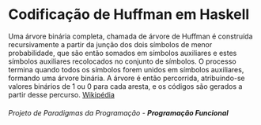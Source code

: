 # Codificação de Huffman em Haskell

Uma árvore binária completa, chamada de árvore de Huffman é construída recursivamente a partir da junção dos dois símbolos de menor probabilidade, que são então somados em símbolos auxiliares e estes símbolos auxiliares recolocados no conjunto de símbolos. O processo termina quando todos os símbolos forem unidos em símbolos auxiliares, formando uma árvore binária. A árvore é então percorrida, atribuindo-se valores binários de 1 ou 0 para cada aresta, e os códigos são gerados a partir desse percurso. [Wikipédia](https://pt.wikipedia.org/wiki/Codifica%C3%A7%C3%A3o_de_Huffman)


###### Projeto de Paradigmas da Programação - **Programação Funcional**
